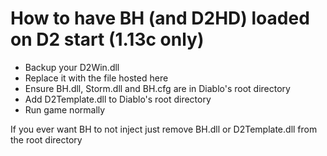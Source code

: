 How to have BH (and D2HD) loaded on D2 start (1.13c only)
===

* Backup your D2Win.dll
* Replace it with the file hosted here
* Ensure BH.dll, Storm.dll and BH.cfg are in Diablo's root directory
* Add D2Template.dll to Diablo's root directory
* Run game normally

If you ever want BH to not inject just remove BH.dll or D2Template.dll from the root directory
